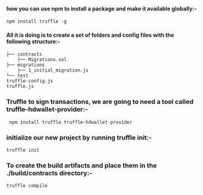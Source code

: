 #### how you can use npm to install a package and make it available globally:-
```shell
npm install truffle -g

```
#### All it is doing is to create a set of folders and config files with the following structure:-
```shell
├── contracts
    ├── Migrations.sol
├── migrations
    ├── 1_initial_migration.js
└── test
truffle-config.js
truffle.js
```
### Truffle to sign transactions, we are going to need a tool called truffle-hdwallet-provider:-
```shell
 npm install truffle truffle-hdwallet-provider
```
 ### initialize our new project by running truffle init:-
 ```shell
 truffle init
 ```
### To create the build artifacts and place them in the ./build/contracts directory:-
```shell
truffle compile
```
